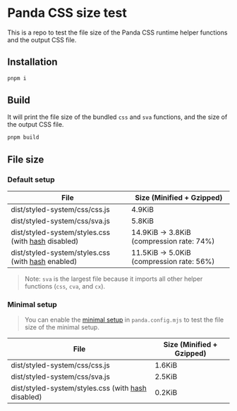 # Panda CSS size test

This is a repo to test the file size of the Panda CSS runtime helper functions and the output CSS file.

## Installation

```bash
pnpm i
```

## Build

It will print the file size of the bundled `css` and `sva` functions, and the size of the output CSS file.

```bash
pnpm build
```

## File size

### Default setup

| File                                                                                                    | Size (Minified + Gzipped)                 |
| ------------------------------------------------------------------------------------------------------- | ----------------------------------------- |
| dist/styled-system/css/css.js                                                                           | 4.9KiB                                    |
| dist/styled-system/css/sva.js                                                                           | 5.8KiB                                    |
| dist/styled-system/styles.css (with [hash](https://panda-css.com/docs/references/config#hash) disabled) | 14.9KiB -> 3.8KiB (compression rate: 74%) |
| dist/styled-system/styles.css (with [hash](https://panda-css.com/docs/references/config#hash) enabled)  | 11.5KiB -> 5.0KiB (compression rate: 56%) |

> Note: `sva` is the largest file because it imports all other helper functions (`css`, `cva`, and `cx`).

### Minimal setup

> You can enable the [minimal setup](https://panda-css.com/docs/guides/minimal-setup) in `panda.config.mjs` to test the file size of the minimal setup.

| File                                                                                                    | Size (Minified + Gzipped) |
| ------------------------------------------------------------------------------------------------------- | ------------------------- |
| dist/styled-system/css/css.js                                                                           | 1.6KiB                    |
| dist/styled-system/css/sva.js                                                                           | 2.5KiB                    |
| dist/styled-system/styles.css (with [hash](https://panda-css.com/docs/references/config#hash) disabled) | 0.2KiB                    |
